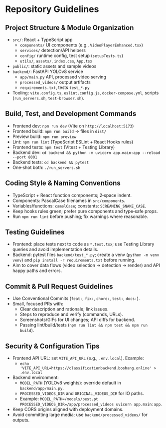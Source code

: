 # Repository Guidelines

## Project Structure & Module Organization
- `src/`: React + TypeScript app
  - `components/` UI components (e.g., `VideoPlayerEnhanced.tsx`)
  - `services/` detection/API helpers
  - `config/` runtime config, test setup (`setupTests.ts`)
  - `utils/`, `assets/`, `index.css`, `App.tsx`
- `public/`: static assets and sample videos
- `backend/`: FastAPI YOLOv8 service
  - `app/main.py` API, processed video serving
  - `processed_videos/` output artifacts
  - `requirements.txt`, tests `test_*.py`
- Tooling: `vite.config.ts`, `eslint.config.js`, `docker-compose.yml`, scripts (`run_servers.sh`, `test-browser.sh`).

## Build, Test, and Development Commands
- Frontend dev: `npm run dev` (Vite on `http://localhost:5173`)
- Frontend build: `npm run build` → files in `dist/`
- Preview build: `npm run preview`
- Lint: `npm run lint` (TypeScript ESLint + React Hooks rules)
- Frontend tests: `npm test` (Vitest + Testing Library)
- Backend dev: `cd backend && python -m uvicorn app.main:app --reload --port 8001`
- Backend tests: `cd backend && pytest`
- One‑shot both: `./run_servers.sh`

## Coding Style & Naming Conventions
- TypeScript + React function components; 2‑space indent.
- Components: PascalCase filenames in `src/components`.
- Variables/functions: `camelCase`; constants: `SCREAMING_SNAKE_CASE`.
- Keep hooks rules green; prefer pure components and type‑safe props.
- Run `npm run lint` before pushing; fix warnings where reasonable.

## Testing Guidelines
- Frontend: place tests next to code as `*.test.tsx`; use Testing Library queries and avoid implementation details.
- Backend: pytest files `backend/test_*.py`; create a venv (`python -m venv venv`) and `pip install -r requirements.txt` before running.
- Aim to cover data flows (video selection → detection → render) and API happy paths and errors.

## Commit & Pull Request Guidelines
- Use Conventional Commits (`feat:`, `fix:`, `chore:`, `test:`, `docs:`).
- Small, focused PRs with:
  - Clear description and rationale; link issues.
  - Steps to reproduce and verify (commands, URLs).
  - Screenshots/GIFs for UI changes; API diffs for backend.
  - Passing lint/build/tests (`npm run lint && npm test && npm run build`).

## Security & Configuration Tips
- Frontend API URL: set `VITE_API_URL` (e.g., `.env.local`). Example:
  - `echo 'VITE_API_URL=https://classificationbackend.boshang.online' > .env.local`
- Backend environment:
  - `MODEL_PATH` (YOLOv8 weights): override default in `backend/app/main.py`.
  - `PROCESSED_VIDEOS_DIR` and `ORIGINAL_VIDEOS_DIR` for IO paths.
  - Example: `MODEL_PATH=/models/best.pt PROCESSED_VIDEOS_DIR=/app/processed_videos uvicorn app.main:app`.
- Keep CORS origins aligned with deployment domains.
- Avoid committing large media; use `backend/processed_videos/` for outputs.
